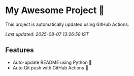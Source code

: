 # My Awesome Project 🚀

This project is automatically updated using GitHub Actions.

_Last updated: 2025-08-07 13:26:58 IST_

## Features
- Auto-update README using Python 🐍
- Auto Git push with GitHub Actions 🤖
